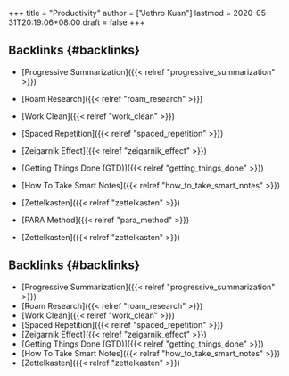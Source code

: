 +++
title = "Productivity"
author = ["Jethro Kuan"]
lastmod = 2020-05-31T20:19:06+08:00
draft = false
+++

## Backlinks {#backlinks}

- [Progressive Summarization]({{< relref "progressive_summarization" >}})
- [Roam Research]({{< relref "roam_research" >}})
- [Work Clean]({{< relref "work_clean" >}})
- [Spaced Repetition]({{< relref "spaced_repetition" >}})
- [Zeigarnik Effect]({{< relref "zeigarnik_effect" >}})
- [Getting Things Done (GTD)]({{< relref "getting_things_done" >}})
- [How To Take Smart Notes]({{< relref "how_to_take_smart_notes" >}})
- [Zettelkasten]({{< relref "zettelkasten" >}})

- [PARA Method]({{< relref "para_method" >}})
- [Zettelkasten]({{< relref "zettelkasten" >}})

## Backlinks {#backlinks}

- [Progressive Summarization]({{< relref "progressive_summarization" >}})
- [Roam Research]({{< relref "roam_research" >}})
- [Work Clean]({{< relref "work_clean" >}})
- [Spaced Repetition]({{< relref "spaced_repetition" >}})
- [Zeigarnik Effect]({{< relref "zeigarnik_effect" >}})
- [Getting Things Done (GTD)]({{< relref "getting_things_done" >}})
- [How To Take Smart Notes]({{< relref "how_to_take_smart_notes" >}})
- [Zettelkasten]({{< relref "zettelkasten" >}})
